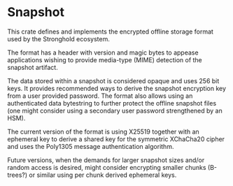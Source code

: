 # Snapshot

This crate defines and implements the encrypted offline storage format used by
the Stronghold ecosystem.

The format has a header with version and magic bytes to appease applications
wishing to provide media-type (MIME) detection of the snapshot artifact.

The data stored within a snapshot is considered opaque and uses 256 bit keys.
It provides recommended ways to derive the snapshot encryption key from a user
provided password. The format also allows using an authenticated data
bytestring to further protect the offline snapshot files (one might consider
using a secondary user password strengthened by an HSM).

The current version of the format is using X25519 together with an ephemeral
key to derive a shared key for the symmetric XChaCha20 cipher and uses the
Poly1305 message authentication algorithm.

Future versions, when the demands for larger snapshot sizes and/or random
access is desired, might consider encrypting smaller chunks (B-trees?) or
similar using per chunk derived ephemeral keys.
